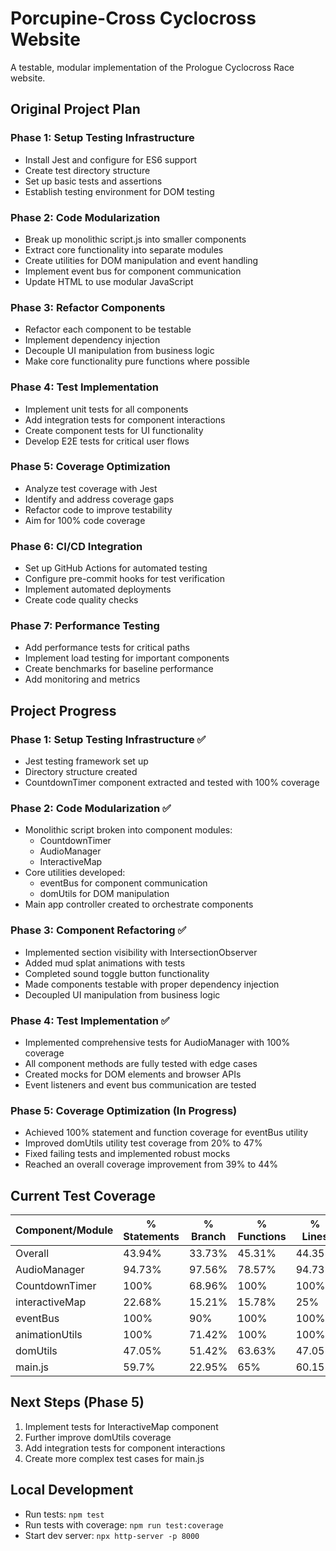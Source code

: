 # Porcupine-Cross Cyclocross Website

A testable, modular implementation of the Prologue Cyclocross Race website.

## Original Project Plan

### Phase 1: Setup Testing Infrastructure
- Install Jest and configure for ES6 support
- Create test directory structure
- Set up basic tests and assertions
- Establish testing environment for DOM testing

### Phase 2: Code Modularization
- Break up monolithic script.js into smaller components
- Extract core functionality into separate modules
- Create utilities for DOM manipulation and event handling
- Implement event bus for component communication
- Update HTML to use modular JavaScript

### Phase 3: Refactor Components
- Refactor each component to be testable
- Implement dependency injection
- Decouple UI manipulation from business logic
- Make core functionality pure functions where possible

### Phase 4: Test Implementation
- Implement unit tests for all components
- Add integration tests for component interactions
- Create component tests for UI functionality
- Develop E2E tests for critical user flows

### Phase 5: Coverage Optimization
- Analyze test coverage with Jest
- Identify and address coverage gaps
- Refactor code to improve testability
- Aim for 100% code coverage

### Phase 6: CI/CD Integration
- Set up GitHub Actions for automated testing
- Configure pre-commit hooks for test verification
- Implement automated deployments
- Create code quality checks

### Phase 7: Performance Testing
- Add performance tests for critical paths
- Implement load testing for important components
- Create benchmarks for baseline performance
- Add monitoring and metrics

## Project Progress

### Phase 1: Setup Testing Infrastructure ✅
- Jest testing framework set up
- Directory structure created
- CountdownTimer component extracted and tested with 100% coverage

### Phase 2: Code Modularization ✅
- Monolithic script broken into component modules:
  - CountdownTimer
  - AudioManager
  - InteractiveMap
- Core utilities developed:
  - eventBus for component communication
  - domUtils for DOM manipulation
- Main app controller created to orchestrate components

### Phase 3: Component Refactoring ✅
- Implemented section visibility with IntersectionObserver
- Added mud splat animations with tests
- Completed sound toggle button functionality
- Made components testable with proper dependency injection
- Decoupled UI manipulation from business logic

### Phase 4: Test Implementation ✅
- Implemented comprehensive tests for AudioManager with 100% coverage
- All component methods are fully tested with edge cases
- Created mocks for DOM elements and browser APIs
- Event listeners and event bus communication are tested

### Phase 5: Coverage Optimization (In Progress)
- Achieved 100% statement and function coverage for eventBus utility
- Improved domUtils utility test coverage from 20% to 47%
- Fixed failing tests and implemented robust mocks
- Reached an overall coverage improvement from 39% to 44%

## Current Test Coverage

| Component/Module   | % Statements | % Branch | % Functions | % Lines |
|-------------------|--------------|----------|-------------|---------|
| Overall           | 43.94%       | 33.73%   | 45.31%      | 44.35%  |
| AudioManager      | 94.73%       | 97.56%   | 78.57%      | 94.73%  |
| CountdownTimer    | 100%         | 68.96%   | 100%        | 100%    |
| interactiveMap    | 22.68%       | 15.21%   | 15.78%      | 25%     |
| eventBus          | 100%         | 90%      | 100%        | 100%    |
| animationUtils    | 100%         | 71.42%   | 100%        | 100%    |
| domUtils          | 47.05%       | 51.42%   | 63.63%      | 47.05%  |
| main.js           | 59.7%        | 22.95%   | 65%         | 60.15%  |

## Next Steps (Phase 5)
1. Implement tests for InteractiveMap component
2. Further improve domUtils coverage
3. Add integration tests for component interactions
4. Create more complex test cases for main.js

## Local Development
- Run tests: `npm test`
- Run tests with coverage: `npm run test:coverage`
- Start dev server: `npx http-server -p 8000`